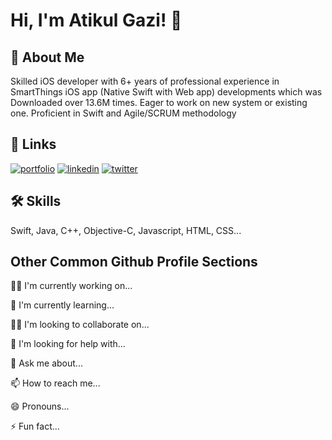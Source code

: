 
# Hi, I'm Atikul Gazi! 👋


## 🚀 About Me
Skilled iOS developer with 6+ years of professional experience in SmartThings iOS app
(Native Swift with Web app) developments which was Downloaded over 13.6M times.
Eager to work on new system or existing one. Proficient in Swift and Agile/SCRUM methodology


## 🔗 Links
[![portfolio](https://img.shields.io/badge/my_portfolio-000?style=for-the-badge&logo=ko-fi&logoColor=white)](https://about.me/atiksplanet)
[![linkedin](https://img.shields.io/badge/linkedin-0A66C2?style=for-the-badge&logo=linkedin&logoColor=white)](https://www.linkedin.com/in/atiksplanet/)
[![twitter](https://img.shields.io/badge/twitter-1DA1F2?style=for-the-badge&logo=twitter&logoColor=white)](https://twitter.com/atiksplanet)


## 🛠 Skills
Swift, Java, C++, Objective-C, Javascript, HTML, CSS...


## Other Common Github Profile Sections
👩‍💻 I'm currently working on...

🧠 I'm currently learning...

👯‍♀️ I'm looking to collaborate on...

🤔 I'm looking for help with...

💬 Ask me about...

📫 How to reach me...

😄 Pronouns...

⚡️ Fun fact...

